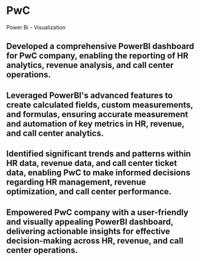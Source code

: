 # PwC
Power Bi - Visualization

## Developed a comprehensive PowerBI dashboard for PwC company, enabling the reporting of HR analytics, revenue analysis, and call center operations.
## Leveraged PowerBI's advanced features to create calculated fields, custom measurements, and formulas, ensuring accurate measurement and automation of key metrics in HR, revenue, and call center analytics.
## Identified significant trends and patterns within HR data, revenue data, and call center ticket data, enabling PwC to make informed decisions regarding HR management, revenue optimization, and call center performance.
## Empowered PwC company with a user-friendly and visually appealing PowerBI dashboard, delivering actionable insights for effective decision-making across HR, revenue, and call center operations.
